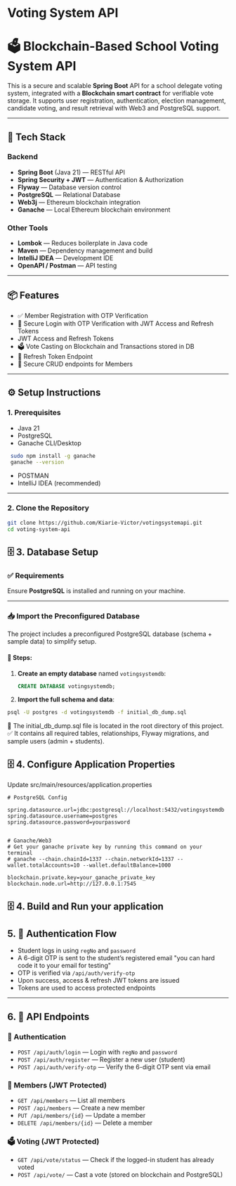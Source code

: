 # Voting System API

# 🗳️ Blockchain-Based School Voting System API

This is a secure and scalable **Spring Boot** API for a school delegate voting system, integrated with a **Blockchain smart contract** for verifiable vote storage. It supports user registration, authentication, election management, candidate voting, and result retrieval with Web3 and PostgreSQL support.

---

## 🚀 Tech Stack

### Backend
- **Spring Boot** (Java 21) — RESTful API
- **Spring Security + JWT** — Authentication & Authorization
- **Flyway** — Database version control
- **PostgreSQL** — Relational Database
- **Web3j** — Ethereum blockchain integration
- **Ganache** — Local Ethereum blockchain environment

### Other Tools
- **Lombok** — Reduces boilerplate in Java code
- **Maven** — Dependency management and build
- **IntelliJ IDEA** — Development IDE
- **OpenAPI / Postman** — API testing

---

## 📦 Features

- ✅ Member Registration with OTP Verification
- 🔐 Secure Login with OTP Verification with JWT Access and Refresh Tokens
- JWT Access and Refresh Tokens
- 🗳️ Vote Casting on Blockchain and Transactions stored in DB
- 🔄 Refresh Token Endpoint
- 🧪 Secure CRUD endpoints for Members

---

## ⚙️ Setup Instructions

### 1. Prerequisites

- Java 21
- PostgreSQL
- Ganache CLI/Desktop
```bash
 sudo npm install -g ganache
 ganache --version

```
- POSTMAN
- IntelliJ IDEA (recommended)

---

### 2. Clone the Repository

```bash
git clone https://github.com/Kiarie-Victor/votingsystemapi.git
cd voting-system-api
```

## 🗄️ 3. Database Setup

### ✅ Requirements
Ensure **PostgreSQL** is installed and running on your machine.

---

### 📥 Import the Preconfigured Database

The project includes a preconfigured PostgreSQL database (schema + sample data) to simplify setup.

#### 🔧 Steps:

1. **Create an empty database** named `votingsystemdb`:

   ```sql
   CREATE DATABASE votingsystemdb;
   ```

2. **Import the full schema and data**:
```bash
psql -U postgres -d votingsystemdb -f initial_db_dump.sql

```

📌 The initial_db_dump.sql file is located in the root directory of this project.
✅ It contains all required tables, relationships, Flyway migrations, and sample users (admin + students).

## 🗄️ 4. Configure Application Properties
   Update src/main/resources/application.properties
   ```properties
   # PostgreSQL Config

spring.datasource.url=jdbc:postgresql://localhost:5432/votingsystemdb
spring.datasource.username=postgres
spring.datasource.password=yourpassword


# Ganache/Web3
# Get your ganache private key by running this command on your terminal
# ganache --chain.chainId=1337 --chain.networkId=1337 --wallet.totalAccounts=10 --wallet.defaultBalance=1000

blockchain.private.key=your_ganache_private_key
blockchain.node.url=http://127.0.0.1:7545

   ```

## 🗄️ 4. Build and Run your application

## 5. 🔐 Authentication Flow

- Student logs in using `regNo` and `password`
- A 6-digit OTP is sent to the student’s registered email "you can hard code it to your email for testing"
- OTP is verified via `/api/auth/verify-otp`
- Upon success, access & refresh JWT tokens are issued
- Tokens are used to access protected endpoints

---

## 6. 🚀 API Endpoints

### 🔐 Authentication

- `POST /api/auth/login` — Login with `regNo` and `password`
- `POST /api/auth/register` — Register a new user (student)
- `POST /api/auth/verify-otp` — Verify the 6-digit OTP sent via email

### 👥 Members (JWT Protected)

- `GET /api/members` — List all members
- `POST /api/members` — Create a new member
- `PUT /api/members/{id}` — Update a member
- `DELETE /api/members/{id}` — Delete a member

### 🗳️ Voting (JWT Protected)

- `GET /api/vote/status` — Check if the logged-in student has already voted
- `POST /api/vote/` — Cast a vote (stored on blockchain and PostgreSQL)



